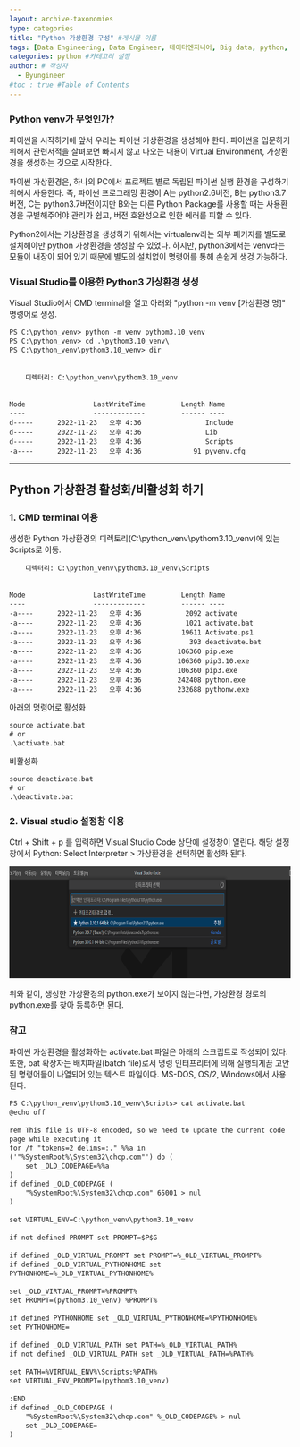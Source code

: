 ```yaml
---
layout: archive-taxonomies
type: categories
title: "Python 가상환경 구성" #게시물 이름
tags: [Data Engineering, Data Engineer, 데이터엔지니어, Big data, python, python3, Visual Studio, vscode, 가상환경, Venv, Virtual, study] #태그 설정
categories: python #카테고리 설정
author: # 작성자
  - Byungineer
#toc : true #Table of Contents
---
```



### Python venv가 무엇인가?
파이썬을 시작하기에 앞서 우리는 파이썬 가상환경을 생성해야 한다. 파이썬을 입문하기 위해서 관련서적을 살펴보면 빠지지 않고 나오는 내용이 Virtual Environment, 가상환경을 생성하는 것으로 시작한다. 

파이썬 가상환경은, 하나의 PC에서 프로젝트 별로 독립된 파이썬 실행 환경을 구성하기 위해서 사용한다. 즉, 파이썬 프로그래밍 환경이 A는 python2.6버전, B는 python3.7버전, C는 python3.7버전이지만 B와는 다른 Python Package를 사용할 때는 사용환경을 구별해주어야 관리가 쉽고, 버전 호완성으로 인한 에러를 피할 수 있다.

<aside>
Python2에서는 가상환경을 생성하기 위해서는 virtualenv라는 외부 패키지를 별도로 설치해야만 python 가상환경을 생성할 수 있었다. 하지만, python3에서는 venv라는 모듈이 내장이 되어 있기 때문에 별도의 설치없이 명령어를 통해 손쉽게 생겅 가능하다.
</aside>

### Visual Studio를 이용한 Python3 가상환경 생성
Visual Studio에서 CMD terminal을 열고 아래와 "python -m venv [가상환경 명]" 명령어로 생성.

```
PS C:\python_venv> python -m venv pythom3.10_venv
PS C:\python_venv> cd .\pythom3.10_venv\
PS C:\python_venv\pythom3.10_venv> dir


    디렉터리: C:\python_venv\pythom3.10_venv


Mode                 LastWriteTime         Length Name
----                 -------------         ------ ----
d-----      2022-11-23   오후 4:36                Include
d-----      2022-11-23   오후 4:36                Lib
d-----      2022-11-23   오후 4:36                Scripts
-a----      2022-11-23   오후 4:36             91 pyvenv.cfg
```

---
## Python 가상환경 활성화/비활성화 하기
### 1. CMD terminal 이용
생성한 Python 가상환경의 디렉토리(C:\python_venv\pythom3.10_venv)에 있는 Scripts로 이동.
```
    디렉터리: C:\python_venv\pythom3.10_venv\Scripts


Mode                 LastWriteTime         Length Name
----                 -------------         ------ ----
-a----      2022-11-23   오후 4:36           2092 activate
-a----      2022-11-23   오후 4:36           1021 activate.bat
-a----      2022-11-23   오후 4:36          19611 Activate.ps1
-a----      2022-11-23   오후 4:36            393 deactivate.bat
-a----      2022-11-23   오후 4:36         106360 pip.exe
-a----      2022-11-23   오후 4:36         106360 pip3.10.exe
-a----      2022-11-23   오후 4:36         106360 pip3.exe
-a----      2022-11-23   오후 4:36         242408 python.exe
-a----      2022-11-23   오후 4:36         232688 pythonw.exe
```
아래의 명령어로 활성화
```
source activate.bat
# or
.\activate.bat
```

비활성화
```
source deactivate.bat
# or
.\deactivate.bat
```

### 2. Visual studio 설정창 이용
Ctrl + Shift + p 를 입력하면 Visual Studio Code 상단에 설정창이 열린다. 해당 설정창에서 Python: Select Interpreter > 가상환경을 선택하면 활성화 된다.

<img src="/image/vscode_python.PNG" alt="python_venv" style="height: 200px; width:600px;"/>

위와 같이, 생성한 가상환경의 python.exe가 보이지 않는다면, 가상환경 경로의 python.exe를 찾아 등록하면 된다.




### 참고
파이썬 가상환경을 활성화하는 activate.bat 파일은 아래의 스크립트로 작성되어 있다.
또한, bat 확장자는 배치파일(batch file)로서 명령 인터프리터에 의해 실행되게끔 고안된 명령어들이 나열되어 있는 텍스트 파일이다. MS-DOS, OS/2, Windows에서 사용된다.
```
PS C:\python_venv\pythom3.10_venv\Scripts> cat activate.bat
@echo off

rem This file is UTF-8 encoded, so we need to update the current code page while executing it
for /f "tokens=2 delims=:." %%a in ('"%SystemRoot%\System32\chcp.com"') do (
    set _OLD_CODEPAGE=%%a
)
if defined _OLD_CODEPAGE (
    "%SystemRoot%\System32\chcp.com" 65001 > nul
)

set VIRTUAL_ENV=C:\python_venv\pythom3.10_venv

if not defined PROMPT set PROMPT=$P$G

if defined _OLD_VIRTUAL_PROMPT set PROMPT=%_OLD_VIRTUAL_PROMPT%
if defined _OLD_VIRTUAL_PYTHONHOME set PYTHONHOME=%_OLD_VIRTUAL_PYTHONHOME%

set _OLD_VIRTUAL_PROMPT=%PROMPT%
set PROMPT=(pythom3.10_venv) %PROMPT%

if defined PYTHONHOME set _OLD_VIRTUAL_PYTHONHOME=%PYTHONHOME%
set PYTHONHOME=

if defined _OLD_VIRTUAL_PATH set PATH=%_OLD_VIRTUAL_PATH%
if not defined _OLD_VIRTUAL_PATH set _OLD_VIRTUAL_PATH=%PATH%

set PATH=%VIRTUAL_ENV%\Scripts;%PATH%
set VIRTUAL_ENV_PROMPT=(pythom3.10_venv)

:END
if defined _OLD_CODEPAGE (
    "%SystemRoot%\System32\chcp.com" %_OLD_CODEPAGE% > nul
    set _OLD_CODEPAGE=
)
```